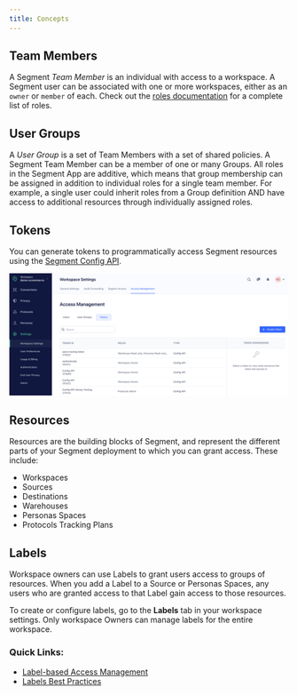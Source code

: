 ```yaml
---
title: Concepts
---
```


## Team Members

A Segment *Team Member* is an individual with access to a workspace. A Segment user can be associated with one or more workspaces, either as an `owner` or `member` of each.
Check out the [roles documentation](/segment-app/iam/roles) for a complete list of roles.

## User Groups

A *User Group* is a set of Team Members with a set of shared policies. A Segment Team Member can be a member of one or many Groups. All roles in the Segment App are additive, which means that group membership can be assigned in addition to individual roles for a single team member. For example, a single user could inherit roles from a Group definition AND have access to additional resources through individually assigned roles.

## Tokens

You can generate tokens to programmatically access Segment resources using the [Segment Config API](/docs/config-api/).

![](images/token-overview.png)

## Resources

Resources are the building blocks of Segment, and represent the different parts of your Segment deployment to which you can grant access. These include:

- Workspaces
- Sources
- Destinations
- Warehouses
- Personas Spaces
- Protocols Tracking Plans

## Labels

Workspace owners can use Labels to grant users access to groups of resources. When you add a Label to a Source or Personas Spaces, any users who are granted access to that Label gain access to those resources.

To create or configure labels, go to the **Labels** tab in your workspace settings. Only workspace Owners can manage labels for the entire workspace.

### Quick Links:

- [Label-based Access Management](/docs/iam/labels/)
- [Labels Best Practices](/docs/iam/labels/)
